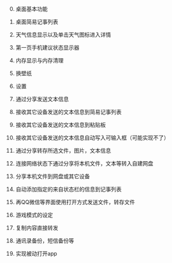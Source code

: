 0. 桌面基本功能
1. 桌面简易记事列表
2. 天气信息显示以及单击天气图标进入详情
3. 第一页手机建议状态显示器
4. 内存显示与内存清理
5. 换壁纸
6. 设置
7. 通过分享发送文本信息
8. 接收其它设备发送的文本信息到简易记事列表
9. 接收其它设备发送的文本信息到粘贴板
10. 接收其它设备发送的文本信息自动写入可输入框（可能实现不了）
11. 通过分享转存所选文件，图片，文本信息
12. 连接网络状态下通过分享将本机文件，文本等转入自建网盘
13. 分享本机文件到网盘或其它设备
14. 自动添加指定的来自状态栏的信息到记事列表
15. 再QQ微信等界面使用打开方式发送文件，转存文件
16. 游戏模式的设定
17. 复制内容直接转发


18. 通讯录备份，短信备份等

19. 实现被动打开app